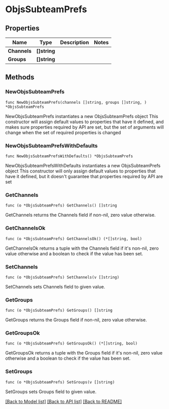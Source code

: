 # ObjsSubteamPrefs

## Properties

Name | Type | Description | Notes
------------ | ------------- | ------------- | -------------
**Channels** | **[]string** |  | 
**Groups** | **[]string** |  | 

## Methods

### NewObjsSubteamPrefs

`func NewObjsSubteamPrefs(channels []string, groups []string, ) *ObjsSubteamPrefs`

NewObjsSubteamPrefs instantiates a new ObjsSubteamPrefs object
This constructor will assign default values to properties that have it defined,
and makes sure properties required by API are set, but the set of arguments
will change when the set of required properties is changed

### NewObjsSubteamPrefsWithDefaults

`func NewObjsSubteamPrefsWithDefaults() *ObjsSubteamPrefs`

NewObjsSubteamPrefsWithDefaults instantiates a new ObjsSubteamPrefs object
This constructor will only assign default values to properties that have it defined,
but it doesn't guarantee that properties required by API are set

### GetChannels

`func (o *ObjsSubteamPrefs) GetChannels() []string`

GetChannels returns the Channels field if non-nil, zero value otherwise.

### GetChannelsOk

`func (o *ObjsSubteamPrefs) GetChannelsOk() (*[]string, bool)`

GetChannelsOk returns a tuple with the Channels field if it's non-nil, zero value otherwise
and a boolean to check if the value has been set.

### SetChannels

`func (o *ObjsSubteamPrefs) SetChannels(v []string)`

SetChannels sets Channels field to given value.


### GetGroups

`func (o *ObjsSubteamPrefs) GetGroups() []string`

GetGroups returns the Groups field if non-nil, zero value otherwise.

### GetGroupsOk

`func (o *ObjsSubteamPrefs) GetGroupsOk() (*[]string, bool)`

GetGroupsOk returns a tuple with the Groups field if it's non-nil, zero value otherwise
and a boolean to check if the value has been set.

### SetGroups

`func (o *ObjsSubteamPrefs) SetGroups(v []string)`

SetGroups sets Groups field to given value.



[[Back to Model list]](../README.md#documentation-for-models) [[Back to API list]](../README.md#documentation-for-api-endpoints) [[Back to README]](../README.md)


